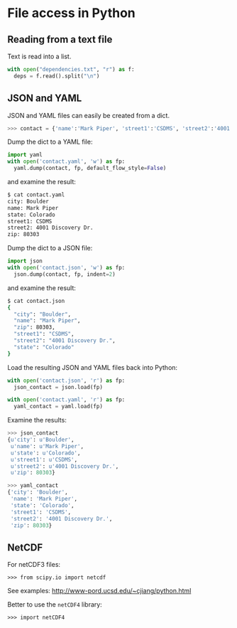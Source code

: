 # File access in Python

## Reading from a text file

Text is read into a list.

```python
with open("dependencies.txt", "r") as f:
  deps = f.read().split("\n")
```

## JSON and YAML

JSON and YAML files can easily be created from a dict.

```python
>>> contact = {'name':'Mark Piper', 'street1':'CSDMS', 'street2':'4001 Discovery Dr.', 'city':'Boulder', 'state':'Colorado', 'zip':80303}
```

Dump the dict to a YAML file:
```python
import yaml
with open('contact.yaml', 'w') as fp:
  yaml.dump(contact, fp, default_flow_style=False)
```

and examine the result:
```bash
$ cat contact.yaml
city: Boulder
name: Mark Piper
state: Colorado
street1: CSDMS
street2: 4001 Discovery Dr.
zip: 80303
```

Dump the dict to a JSON file:
```python
import json
with open('contact.json', 'w') as fp:
  json.dump(contact, fp, indent=2)
```

and examine the result:
```bash
$ cat contact.json
{
  "city": "Boulder",
  "name": "Mark Piper",
  "zip": 80303,
  "street1": "CSDMS",
  "street2": "4001 Discovery Dr.",
  "state": "Colorado"
}
```

Load the resulting JSON and YAML files back into Python:
```python
with open('contact.json', 'r') as fp:
  json_contact = json.load(fp)

with open('contact.yaml', 'r') as fp:
  yaml_contact = yaml.load(fp)
```

Examine the results:
```python
>>> json_contact
{u'city': u'Boulder',
 u'name': u'Mark Piper',
 u'state': u'Colorado',
 u'street1': u'CSDMS',
 u'street2': u'4001 Discovery Dr.',
 u'zip': 80303}

>>> yaml_contact
{'city': 'Boulder',
 'name': 'Mark Piper',
 'state': 'Colorado',
 'street1': 'CSDMS',
 'street2': '4001 Discovery Dr.',
 'zip': 80303}
```


## NetCDF

For netCDF3 files:

	>>> from scipy.io import netcdf

See examples: http://www-pord.ucsd.edu/~cjiang/python.html

Better to use the `netCDF4` library:

    >>> import netCDF4

